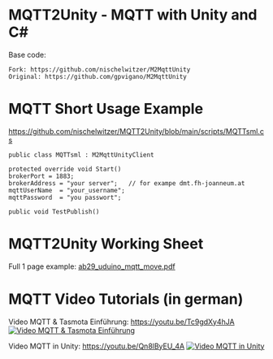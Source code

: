 # MQTT2Unity - MQTT with Unity and C#

Base code:
```
Fork: https://github.com/nischelwitzer/M2MqttUnity
Original: https://github.com/gpvigano/M2MqttUnity
```

# MQTT Short Usage Example

https://github.com/nischelwitzer/MQTT2Unity/blob/main/scripts/MQTTsml.cs

```
public class MQTTsml : M2MqttUnityClient

protected override void Start()
brokerPort = 1883;
brokerAddress = "your server";   // for exampe dmt.fh-joanneum.at
mqttUserName  = "your_username";
mqttPassword  = "you passwort";
            
public void TestPublish()
```

# MQTT2Unity Working Sheet

Full 1 page example: [ab29_uduino_mqtt_move.pdf](https://github.com/nischelwitzer/MQTT2Unity/blob/main/pdf/ab29_uduino_mqtt_move.pdf)

# MQTT Video Tutorials (in german)

Video MQTT & Tasmota Einführung: https://youtu.be/Tc9gdXy4hJA
[![Video MQTT & Tasmota Einführung](https://img.youtube.com/vi/Tc9gdXy4hJA/0.jpg)](https://www.youtube.com/watch?v=Tc9gdXy4hJA)

Video MQTT in Unity: https://youtu.be/Qn8lByEU_4A
[![Video MQTT in Unity](https://img.youtube.com/vi/Qn8lByEU_4A/0.jpg)](https://www.youtube.com/watch?v=Qn8lByEU_4A)
